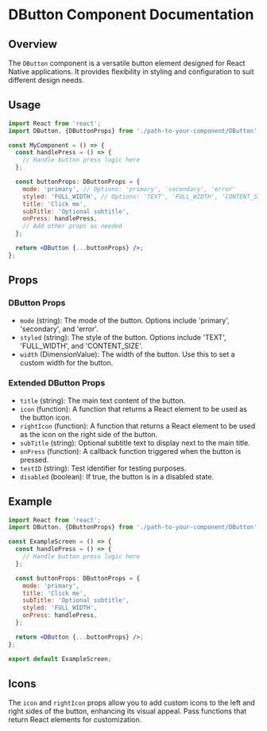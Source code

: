 # DButton Component Documentation

## Overview

The `DButton` component is a versatile button element designed for React Native applications. It provides flexibility in styling and configuration to suit different design needs.

## Usage

```jsx
import React from 'react';
import DButton, {DButtonProps} from './path-to-your-component/DButton'; // Adjust the import path based on your project structure

const MyComponent = () => {
  const handlePress = () => {
    // Handle button press logic here
  };

  const buttonProps: DButtonProps = {
    mode: 'primary', // Options: 'primary', 'secondary', 'error'
    styled: 'FULL_WIDTH', // Options: 'TEXT', 'FULL_WIDTH', 'CONTENT_SIZE'
    title: 'Click me',
    subTitle: 'Optional subtitle',
    onPress: handlePress,
    // Add other props as needed
  };

  return <DButton {...buttonProps} />;
};
```

## Props

### DButton Props

- `mode` (string): The mode of the button. Options include 'primary', 'secondary', and 'error'.
- `styled` (string): The style of the button. Options include 'TEXT', 'FULL_WIDTH', and 'CONTENT_SIZE'.
- `width` (DimensionValue): The width of the button. Use this to set a custom width for the button.

### Extended DButton Props

- `title` (string): The main text content of the button.
- `icon` (function): A function that returns a React element to be used as the button icon.
- `rightIcon` (function): A function that returns a React element to be used as the icon on the right side of the button.
- `subTitle` (string): Optional subtitle text to display next to the main title.
- `onPress` (function): A callback function triggered when the button is pressed.
- `testID` (string): Test identifier for testing purposes.
- `disabled` (boolean): If true, the button is in a disabled state.

## Example

```jsx
import React from 'react';
import DButton, {DButtonProps} from './path-to-your-component/DButton'; // Adjust the import path based on your project structure

const ExampleScreen = () => {
  const handlePress = () => {
    // Handle button press logic here
  };

  const buttonProps: DButtonProps = {
    mode: 'primary',
    title: 'Click me',
    subTitle: 'Optional subtitle',
    styled: 'FULL_WIDTH',
    onPress: handlePress,
  };

  return <DButton {...buttonProps} />;
};

export default ExampleScreen;
```

## Icons

The `icon` and `rightIcon` props allow you to add custom icons to the left and right sides of the button, enhancing its visual appeal. Pass functions that return React elements for customization.

